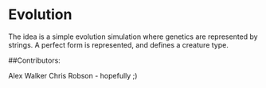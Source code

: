 Evolution
=========

The idea is a simple evolution simulation where genetics are represented by strings. A perfect form is represented, 
and defines a creature type.




##Contributors:


Alex Walker
Chris Robson - hopefully ;)

